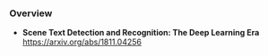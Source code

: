### Overview
- **Scene Text Detection and Recognition: The Deep Learning Era**  
https://arxiv.org/abs/1811.04256  
